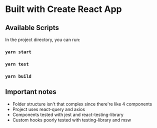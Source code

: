# Built with Create React App

## Available Scripts

In the project directory, you can run:

### `yarn start`

### `yarn test`

### `yarn build`

## Important notes
- Folder structure isn't that complex since there're like 4 components
- Project uses react-query and axios
- Components tested with jest and react-testing-library
- Custom hooks poorly tested with testing-library and msw
